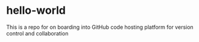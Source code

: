 # hello-world
This is a repo for on boarding into GitHub code hosting platform for version control and collaboration

